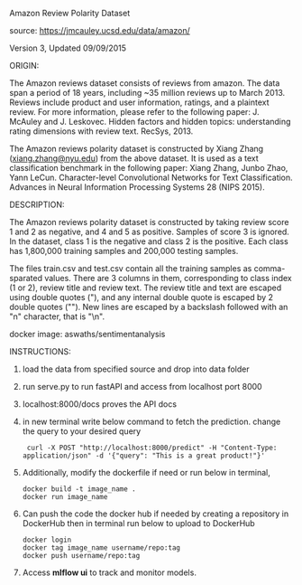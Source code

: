 Amazon Review Polarity Dataset

source: https://jmcauley.ucsd.edu/data/amazon/

Version 3, Updated 09/09/2015

ORIGIN:

The Amazon reviews dataset consists of reviews from amazon. The data span a period of 18 years,
 including ~35 million reviews up to March 2013. Reviews include product and user information, ratings,
 and a plaintext review. For more information, please refer to the following paper: J. McAuley and J. Leskovec.
 Hidden factors and hidden topics: understanding rating dimensions with review text. RecSys, 2013.

The Amazon reviews polarity dataset is constructed by Xiang Zhang (xiang.zhang@nyu.edu) from
 the above dataset. It is used as a text classification benchmark in the following paper:
  Xiang Zhang, Junbo Zhao, Yann LeCun. Character-level Convolutional Networks for
  Text Classification. Advances in Neural Information Processing Systems 28 (NIPS 2015).


DESCRIPTION:

The Amazon reviews polarity dataset is constructed by taking review score 1 and 2 as
negative, and 4 and 5 as positive. Samples of score 3 is ignored. In the dataset, class 1
is the negative and class 2 is the positive. Each class has 1,800,000 training samples and
200,000 testing samples.

The files train.csv and test.csv contain all the training samples as comma-sparated values.
There are 3 columns in them, corresponding to class index (1 or 2), review title and review
text. The review title and text are escaped using double quotes ("), and any internal double
quote is escaped by 2 double quotes (""). New lines are escaped by a backslash followed
with an "n" character, that is "\n".

docker image: aswaths/sentimentanalysis
 

INSTRUCTIONS:

1. load the data from specified source and drop into data folder
2. run serve.py to run fastAPI and access from localhost port 8000
3. localhost:8000/docs proves the API docs
4. in new terminal write below command to fetch the prediction. change the query to your desired query

        curl -X POST "http://localhost:8000/predict" -H "Content-Type: application/json" -d '{"query": "This is a great product!"}'
5. Additionally, modify the dockerfile if need or run below in terminal,
       
       docker build -t image_name .
       docker run image_name
6. Can push the code the docker hub if needed by creating a repository in DockerHub then in terminal run below to upload to DockerHub
       
       docker login
       docker tag image_name username/repo:tag
       docker push username/repo:tag

7. Access **mlflow ui** to track and monitor models.

